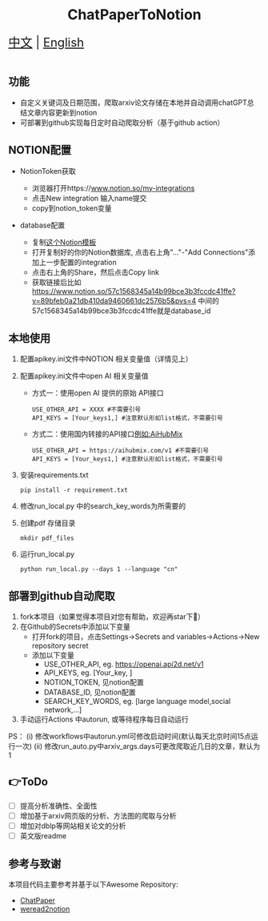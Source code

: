 <h1 align="center">ChatPaperToNotion</h1>

<div style="font-size: 1.5rem;">
  <a href="./README.md">中文</a> |
  <a href="./readme_en.md">English</a>
</div>
</br>


## 功能
- 自定义关键词及日期范围，爬取arxiv论文存储在本地并自动调用chatGPT总结文章内容更新到notion
- 可部署到github实现每日定时自动爬取分析（基于github action）

## NOTION配置
   - NotionToken获取
     - 浏览器打开https://www.notion.so/my-integrations
     - 点击New integration 输入name提交
     - copy到notion_token变量
  
   - database配置
     - 复制[这个Notion模板](https://guiltless-chalk-a57.notion.site/57c1568345a14b99bce3b3fccdc41ffe?v=89bfeb0a21db410da9460661dc2576b5&pvs=4)
     - 打开复制好的你的Notion数据库, 点击右上角"..."-"Add Connections"添加上一步配置的integration
     - 点击右上角的Share，然后点击Copy link 
     - 获取链接后比如 https://www.notion.so/57c1568345a14b99bce3b3fccdc41ffe?v=89bfeb0a21db410da9460661dc2576b5&pvs=4 中间的57c1568345a14b99bce3b3fccdc41ffe就是database_id


## 本地使用
1. 配置apikey.ini文件中NOTION 相关变量值（详情见上）

2. 配置apikey.ini文件中open AI 相关变量值
   
     - 方式一：使用open AI 提供的原始 API接口
         ```
         USE_OTHER_API = XXXX #不需要引号
         API_KEYS = [Your_keys1,] #注意默认形如list格式，不需要引号
         ```
     - 方式二：使用国内转接的API接口[例如:AiHubMix](https://aihubmix.com)
         ```
         USE_OTHER_API = https://aihubmix.com/v1 #不需要引号
         API_KEYS = [Your_keys1,] #注意默认形如list格式，不需要引号
         ```
3. 安装requirements.txt
   ```
   pip install -r requirement.txt 
   ```
   
4. 修改run_local.py 中的search_key_words为所需要的
   
5. 创建pdf 存储目录
   ```
   mkdir pdf_files
   ```

6. 运行run_local.py
   ```
   python run_local.py --days 1 --language "cn"
   ```

## 部署到github自动爬取
1. fork本项目（如果觉得本项目对您有帮助，欢迎再star下🤭）
2. 在Github的Secrets中添加以下变量
    * 打开fork的项目，点击Settings->Secrets and variables->Actions->New repository secret
    * 添加以下变量
        * USE_OTHER_API, eg. https://openai.api2d.net/v1
        * API_KEYS, eg. [Your_key, ]
        * NOTION_TOKEN, 见notion配置
        * DATABASE_ID, 见notion配置
        * SEARCH_KEY_WORDS, eg. [large language model,social network,...]
3. 手动运行Actions 中autorun, 或等待程序每日自动运行

PS： (i) 修改workflows中autorun.yml可修改启动时间(默认每天北京时间15点运行一次) (ii) 修改run_auto.py中arxiv_args.days可更改爬取近几日的文章，默认为1


## 👉ToDo
- [ ] 提高分析准确性、全面性
- [ ] 增加基于arxiv网页版的分析、方法图的爬取与分析
- [ ] 增加对dblp等网站相关论文的分析
- [ ] 英文版readme

## 参考与致谢
本项目代码主要参考并基于以下Awesome Repository:
- [ChatPaper](https://github.com/kaixindelele/ChatPaper)
- [weread2notion](https://github.com/malinkang/weread2notion)
